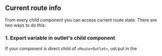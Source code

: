 ## Current route info
From every child component you can access current 
route state. There are two ways to do this:

### 1. Export variable in outlet's child component

If your component is direct child of `<RouterOutlet>`,
ust put in the <script> tag:
```javascript
export let currentRoute
```
That's it! 

#### Example:
```javascript
{
  "fullPath": "/test/value?name=Alex&age=23",
  "params": {
    "param1": "value"
  },
  "query": {
    "name": "Alex",
    "age": "23"
  },
  "meta": {
    "pageTitle": "Title!"
  }
}
```

### 2. useCurrentRoute hook
In any component wrapped with `<EasyrouteProvider>`, 
on any level of nesting, you can use `useCurrentRoute`
hook. It is a custom implementation of Observable
pattern, so you can "subscribe" to current route
object. It goes like this:

```html
<script>
    // Component.svelte

    import { useCurrentRoute } from "svelte-easyroute"
    import { onDestroy } from "svelte"
    
    const unsubscribe = useCurrentRoute((currentRoute) => {
        console.log(currentRoute)
    })
    
    onDestroy(unsubscribe)
</script>
```
**Don't forget** to `unsibscribe` when leaving your component!
If you will not, it can cause memory leak.

### Bonus

You can also get current outlet HTML element like this:
```javascript
export let outlet
console.log(outlet) // <div class="easyroute-outlet">...</div>
```

By default route info object is immutable, 
however, you can see `meta` field in the example above. 

Just like in VueRouter, you can pass any data to route
with this field. You can also add data in `beforeEach` hook.

